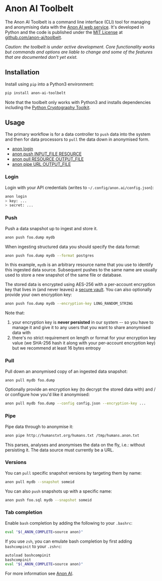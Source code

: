 
# Anon AI Toolbelt

The Anon AI Toolbelt is a command line interface (CLI) tool for managing and anonymising data with the [Anon AI web service](https://anon.ai). It's developed in Python and the code is published under the [MIT License](https://github.com/anon-ai/toolbelt/blob/master/LICENSE) at [github.com/anon-ai/toolbelt](https://github.com/anon-ai/toolbelt).

*Caution: the toolbelt is under active development. Core functionality works but commands and options are liable to change and some of the features that are documented don't yet exist.*

## Installation

Install using `pip` into a Python3 environment:

```bash
pip install anon-ai-toolbelt
```

Note that the toolbelt only works with Python3 and installs dependencies including the [Python Cryptography Toolkit](https://pypi.python.org/pypi/pycrypto).

## Usage

The primary workflow is for a data controller to `push` data into the system and then for data processors to `pull` the data down in anonymised form.

- [anon login](#login)
- [anon push INPUT_FILE RESOURCE](#push)
- [anon pull RESOURCE OUTPUT_FILE](#pull)
- [anon pipe URL OUTPUT_FILE](#pipe)

<!--

- [anon locate RESOURCE](#locate)
- [anon analyse RESOURCE](#analyse)
- [anon inspect RESOURCE](#inspect)
-->

### Login

Login with your API credentials (writes to `~/.config/anon.ai/config.json`):

```bash
anon login
> key: ...
> secret: ...
```

### Push

Push a data snapshot up to ingest and store it.

```bash
anon push foo.dump mydb
```

When ingesting structured data you should specify the data format:

```bash
anon push foo.dump mydb --format postgres
```

In this example, `mydb` is an arbitrary resource name that you use to identify this ingested data source. Subsequent pushes to the same name are usually used to store a new snapshot of the same file or database.

The stored data is encrypted using AES-256 with a per-account encryption key that lives in (and never leaves) a [secure vault](https://www.vaultproject.io/). You can also optionally provide your own encryption key:

```bash
anon push foo.dump mydb --encryption-key LONG_RANDOM_STRING
```

Note that:

1. your encryption key is **never persisted** in our system -- so you have to manage it and give it to any users that you want to share anonymised data with
3. there's no strict requirement on length or format for your encryption key value (we SHA-256 hash it along with your per-account encryption key) but we recommend at least 16 bytes entropy

### Pull

Pull down an anonymised copy of an ingested data snapshot:

```bash
anon pull mydb foo.dump
```

Optionally provide an encryption key (to decrypt the stored data with) and / or configure how you'd like it anonymised:

```bash
anon pull mydb foo.dump --config config.json --encryption-key ...
```

### Pipe

Pipe data through to anonymise it:

```bash
anon pipe http://humanstxt.org/humans.txt /tmp/humans.anon.txt
```

This parses, analyses and anonymises the data on the fly, i.e.: without persisting it. The data source must currently be a URL.

<!--

### Locate

As an alternative to pulling down the data locally, you can get a temporary download URL:

```bash
anon locate mydb
```

This writes a temporary url to stdout. As with `pull`, you can optionally specify an encryption key and configure anonymisation:

```bash
anon locate mydb --config config.json --encryption-key ...
```

You can also control the timeout duration for the URL. This defaults to 30 minutes and can be a maximum of 24 hours:

```bash
anon locate mydb --timeout 2h
```

### Analyse

Analyse a snapshot to get our structural analysis of the data:

```bash
anon analyse mydb > analysis.json
```

### Inspect

Inspect a resource name to list the versions and see its status:

```bash
anon inspect mydb
```

-->

### Versions

You can `pull` specific snapshot versions by targeting them by name:

```bash
anon pull mydb --snapshot someid
```

You can also `push` snapshots up with a specific name:

```bash
anon push foo.sql mydb --snapshot someid
```

### Tab completion

Enable `bash` completion by adding the following to your `.bashrc`:

```bash
eval "$(_ANON_COMPLETE=source anon)"
```

If you use `zsh`, you can emulate bash completion by first adding `bashcompinit` to your `.zshrc`:

```bash
autoload bashcompinit
bashcompinit
eval "$(_ANON_COMPLETE=source anon)"
```

For more information see [Anon AI](https://anon.ai).
